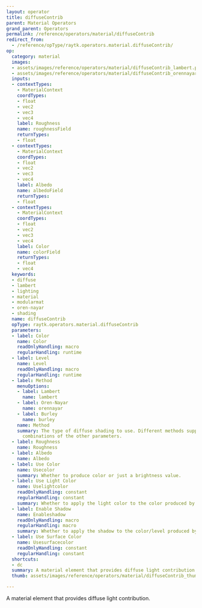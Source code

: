 ```yaml
---
layout: operator
title: diffuseContrib
parent: Material Operators
grand_parent: Operators
permalink: /reference/operators/material/diffuseContrib
redirect_from:
  - /reference/opType/raytk.operators.material.diffuseContrib/
op:
  category: material
  images:
  - assets/images/reference/operators/material/diffuseContrib_lambert.png
  - assets/images/reference/operators/material/diffuseContrib_orennayar.png
  inputs:
  - contextTypes:
    - MaterialContext
    coordTypes:
    - float
    - vec2
    - vec3
    - vec4
    label: Roughness
    name: roughnessField
    returnTypes:
    - float
  - contextTypes:
    - MaterialContext
    coordTypes:
    - float
    - vec2
    - vec3
    - vec4
    label: Albedo
    name: albedoField
    returnTypes:
    - float
  - contextTypes:
    - MaterialContext
    coordTypes:
    - float
    - vec2
    - vec3
    - vec4
    label: Color
    name: colorField
    returnTypes:
    - float
    - vec4
  keywords:
  - diffuse
  - lambert
  - lighting
  - material
  - modularmat
  - oren-nayar
  - shading
  name: diffuseContrib
  opType: raytk.operators.material.diffuseContrib
  parameters:
  - label: Color
    name: Color
    readOnlyHandling: macro
    regularHandling: runtime
  - label: Level
    name: Level
    readOnlyHandling: macro
    regularHandling: runtime
  - label: Method
    menuOptions:
    - label: Lambert
      name: lambert
    - label: Oren-Nayar
      name: orennayar
    - label: Burley
      name: burley
    name: Method
    summary: The type of diffuse shading to use. Different methods support different
      combinations of the other parameters.
  - label: Roughness
    name: Roughness
  - label: Albedo
    name: Albedo
  - label: Use Color
    name: Usecolor
    summary: Whether to produce color or just a brightness value.
  - label: Use Light Color
    name: Uselightcolor
    readOnlyHandling: constant
    regularHandling: constant
    summary: Whether to apply the light color to the color produced by this element.
  - label: Enable Shadow
    name: Enableshadow
    readOnlyHandling: macro
    regularHandling: macro
    summary: Whether to apply the shadow to the color/level produced by this element.
  - label: Use Surface Color
    name: Usesurfacecolor
    readOnlyHandling: constant
    regularHandling: constant
  shortcuts:
  - dc
  summary: A material element that provides diffuse light contribution.
  thumb: assets/images/reference/operators/material/diffuseContrib_thumb.png

---
```



A material element that provides diffuse light contribution.